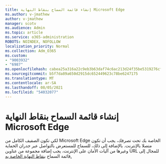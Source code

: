 ```yaml
---
title: إنشاء قائمة السماح بنقاط النهاية Microsoft Edge
ms.author: v-jmathew
author: v-jmathew
manager: scotv
ms.audience: Admin
ms.topic: article
ms.service: o365-administration
ROBOTS: NOINDEX, NOFOLLOW
localization_priority: Normal
ms.collection: Adm_O365
ms.custom:
- "9003932"
- "6987"
ms.openlocfilehash: cabea25a316a22c9eb3b63daf74c6ac213d24f35be5319276cff641b1d9a27b9
ms.sourcegitcommit: b5f7da89a650d2915dc652449623c78be6247175
ms.translationtype: MT
ms.contentlocale: ar-SA
ms.lasthandoff: 08/05/2021
ms.locfileid: "54032077"
---
```

# <a name="create-an-allow-list-of-endpoints-for-microsoft-edge"></a>إنشاء قائمة السماح بنقاط النهاية Microsoft Edge

لكي تكون الصفيف الكامل من Microsoft Edge الخاصة بك تحت تصرفك، يجب أن تكون متصلا بالإنترنت. بالإضافة إلى ذلك، للسماح للمستعرض بالتواصل عبر جدران الحماية وغيرها من آليات الأمان على الإنترنت، يجب إضافة مجموعة من عناوين URL للمجال إلى قائمة السماح [بنقاط النهاية الخاصة به.](https://go.microsoft.com/fwlink/?linkid=2135054)

